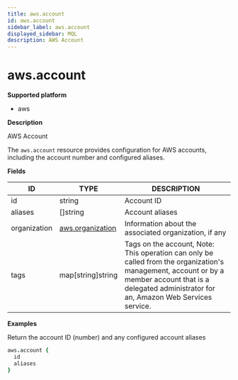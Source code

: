 ```yaml
---
title: aws.account
id: aws.account
sidebar_label: aws.account
displayed_sidebar: MQL
description: AWS Account
---
```


# aws.account

**Supported platform**

- aws

**Description**

AWS Account

The `aws.account` resource provides configuration for AWS accounts, including the account number and configured aliases.

**Fields**

| ID           | TYPE                                    | DESCRIPTION                                                                                                                                                                                            |
| ------------ | --------------------------------------- | ------------------------------------------------------------------------------------------------------------------------------------------------------------------------------------------------------ |
| id           | string                                  | Account ID                                                                                                                                                                                             |
| aliases      | &#91;&#93;string                        | Account aliases                                                                                                                                                                                        |
| organization | [aws.organization](aws.organization.md) | Information about the associated organization, if any                                                                                                                                                  |
| tags         | map[string]string                       | Tags on the account, Note: This operation can only be called from the organization's management, account or by a member account that is a delegated administrator for an, Amazon Web Services service. |

**Examples**

Return the account ID (number) and any configured account aliases

```coffee
aws.account {
  id
  aliases
}
```
